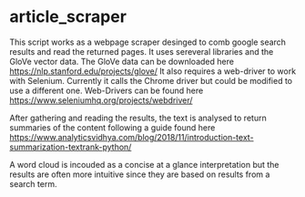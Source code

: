 # article_scraper
This script works as a webpage scraper desinged to comb google search results and read the returned pages.
It uses sereveral libraries and the GloVe vector data. The GloVe data can be downloaded here https://nlp.stanford.edu/projects/glove/
It also requires a web-driver to work with Selenium. Currently it calls the Chrome driver but could be modified to use a different one.
Web-Drivers can be found here https://www.seleniumhq.org/projects/webdriver/

After gathering and reading the results, the text is analysed to return summaries of the content following a guide found here https://www.analyticsvidhya.com/blog/2018/11/introduction-text-summarization-textrank-python/

A word cloud is incouded as a concise at a glance interpretation but the results are often more intuitive since they are based on results from a search term.
